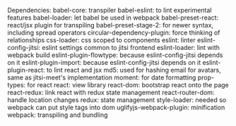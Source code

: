 Dependencies:
babel-core: transpiler
babel-eslint: to lint experimental features
babel-loader: let babel be used in webpack
babel-preset-react: react/jsx plugin for transpiling
babel-preset-stage-2: for newer syntax, including spread operators
circular-dependency-plugin: force thinking of relationships
css-loader: css scoped to components
eslint: linter
eslint-config-jitsi: eslint settings common to jitsi frontend
eslint-loader: lint with webpack build
eslint-plugin-flowtype: because eslint-config-jitsi depends on it
eslint-plugin-import: because eslint-config-jitsi depends on it
eslint-plugin-react: to lint react and jsx
md5: used for hashing email for avatars, same as jitsi-meet's implementation
moment: for date formatting
prop-types: for react
react: view library
react-dom: bootstrap react onto the page
react-redux: link react with redux state management
react-router-dom: handle location changes
redux: state management
style-loader: needed so webpack can put style tags into dom
uglifyjs-webpack-plugin: minification
webpack: transpiling and bundling
